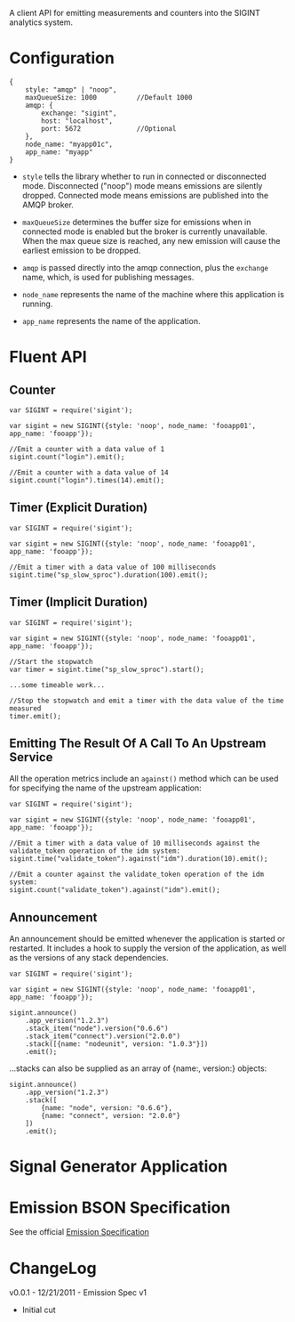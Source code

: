 A client API for emitting measurements and counters into the SIGINT analytics system.

Configuration
=============
	{
		style: "amqp" | "noop",
		maxQueueSize: 1000			//Default 1000
		amqp: {
			exchange: "sigint",
			host: "localhost",
			port: 5672				//Optional
		},
		node_name: "myapp01c",
		app_name: "myapp"
	}

*	`style` tells the library whether to run in connected or disconnected mode. Disconnected ("noop") mode means emissions are silently dropped.  Connected mode means emissions are published into the AMQP broker.

* `maxQueueSize` determines the buffer size for emissions when in connected mode is enabled but the broker is currently unavailable.  When the max queue size is reached, any new emission will cause the earliest emission to be dropped.

* `amqp` is passed directly into the amqp connection, plus the `exchange` name, which, is used for publishing messages.

* `node_name` represents the name of the machine where this application is running.

* `app_name` represents the name of the application.

Fluent API
==========

Counter
-------
	var SIGINT = require('sigint');

	var sigint = new SIGINT({style: 'noop', node_name: 'fooapp01', app_name: 'fooapp'});

	//Emit a counter with a data value of 1
	sigint.count("login").emit();

	//Emit a counter with a data value of 14
	sigint.count("login").times(14).emit();


Timer (Explicit Duration)
-------------------------
	var SIGINT = require('sigint');

	var sigint = new SIGINT({style: 'noop', node_name: 'fooapp01', app_name: 'fooapp'});

	//Emit a timer with a data value of 100 milliseconds
	sigint.time("sp_slow_sproc").duration(100).emit();


Timer (Implicit Duration)
-------------------------
	var SIGINT = require('sigint');

	var sigint = new SIGINT({style: 'noop', node_name: 'fooapp01', app_name: 'fooapp'});

	//Start the stopwatch
	var timer = sigint.time("sp_slow_sproc").start();

	...some timeable work...
	
	//Stop the stopwatch and emit a timer with the data value of the time measured
	timer.emit(); 

Emitting The Result Of A Call To An Upstream Service
----------------------------------------------------
All the operation metrics include an `against()` method which can be used for specifying the name of the upstream application:

	var SIGINT = require('sigint');

	var sigint = new SIGINT({style: 'noop', node_name: 'fooapp01', app_name: 'fooapp'});

	//Emit a timer with a data value of 10 milliseconds against the validate_token operation of the idm system:
	sigint.time("validate_token").against("idm").duration(10).emit();
	
	//Emit a counter against the validate_token operation of the idm system:
	sigint.count("validate_token").against("idm").emit();

Announcement
------------
An announcement should be emitted whenever the application is started or restarted.  It includes a hook to supply the version of the application, as well as the versions of any stack dependencies.

	var SIGINT = require('sigint');

	var sigint = new SIGINT({style: 'noop', node_name: 'fooapp01', app_name: 'fooapp'});

	sigint.announce()
		.app_version("1.2.3")
		.stack_item("node").version("0.6.6")
		.stack_item("connect").version("2.0.0")
		.stack([{name: "nodeunit", version: "1.0.3"}])
		.emit();

...stacks can also be supplied as an array of {name:, version:} objects:

	sigint.announce()
		.app_version("1.2.3")
		.stack([
			{name: "node", version: "0.6.6"},
			{name: "connect", version: "2.0.0"}
		])
		.emit();

Signal Generator Application
============================


Emission BSON Specification
===========================
See the official [Emission Specification](emission_spec.html)

ChangeLog
=========

v0.0.1 - 12/21/2011 - Emission Spec v1
* Initial cut
